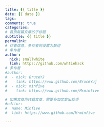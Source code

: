 ```yaml
---
title: {{ title }}
date: {{ date }}
tags:
comments: true
categories:
# 首页每篇文章的子标题
subtitle: {{ title }}
permalink: 
# 作者信息，多作者则设置为数组
# 单作者
author: 
  nick: smallwhite
  link: https://github.com/whtiehack
# 多作者
#author:
#  - nick: BruceYJ
#    link: https://www.github.com/BruceYuj
#  - nick: minfive
#    link: https://www.github.com/Mrminfive

# 如果文章为转载文章，需要多加文章出处项
#editor:
#  name: Minfive
#  link: https://www.github.com/Mrminfive

---
```

